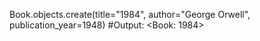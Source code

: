 Book.objects.create(title="1984", author="George Orwell", publication_year=1948) #Output: <Book: 1984>
